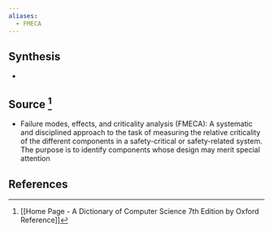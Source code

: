 ```yaml
---
aliases:
  - FMECA
---
```

## Synthesis
- 
## Source [^1]
- Failure modes, effects, and criticality analysis (FMECA): A systematic and disciplined approach to the task of measuring the relative criticality of the different components in a safety-critical or safety-related system. The purpose is to identify components whose design may merit special attention
## References

[^1]: [[Home Page - A Dictionary of Computer Science 7th Edition by Oxford Reference]]